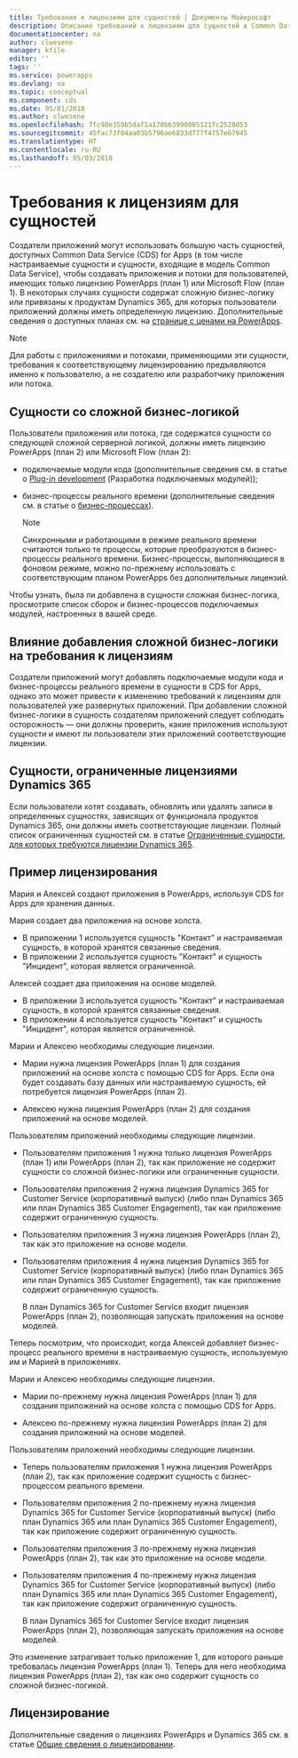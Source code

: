 ```yaml
---
title: Требования к лицензиям для сущностей | Документы Майкрософт
description: Описание требований к лицензиям для сущностей в Common Data Service (CDS) for Apps.
documentationcenter: na
author: clwesene
manager: kfile
editor: ''
tags: ''
ms.service: powerapps
ms.devlang: na
ms.topic: conceptual
ms.component: cds
ms.date: 05/01/2018
ms.author: clwesene
ms.openlocfilehash: 7fc98e359b5daf1a170b63990005121fc2520d53
ms.sourcegitcommit: 45fac73f04aa03b5796ae6833d777f4757e67945
ms.translationtype: HT
ms.contentlocale: ru-RU
ms.lasthandoff: 05/03/2018
---
```

# <a name="license-requirements-for-entities"></a>Требования к лицензиям для сущностей
Создатели приложений могут использовать большую часть сущностей, доступных Common Data Service (CDS) for Apps (в том числе настраиваемые сущности и сущности, входящие в модель Common Data Service), чтобы создавать приложения и потоки для пользователей, имеющих только лицензию PowerApps (план 1) или Microsoft Flow (план 1). В некоторых случаях сущности содержат сложную бизнес-логику или привязаны к продуктам Dynamics 365, для которых пользователи приложений должны иметь определенную лицензию. Дополнительные сведения о доступных планах см. на [странице с ценами на PowerApps](https://powerapps.microsoft.com/pricing).

> [!NOTE]
> Для работы с приложениями и потоками, применяющими эти сущности, требования к соответствующему лицензированию предъявляются именно к пользователю, а не создателю или разработчику приложения или потока.

## <a name="entities-with-complex-business-logic"></a>Сущности со сложной бизнес-логикой
Пользователи приложения или потока, где содержатся сущности со следующей сложной серверной логикой, должны иметь лицензию PowerApps (план 2) или Microsoft Flow (план 2):

* подключаемые модули кода (дополнительные сведения см. в статье о [Plug-in development](https://docs.microsoft.com/dynamics365/customer-engagement/developer/plugin-development) (Разработка подключаемых модулей));
* бизнес-процессы реального времени (дополнительные сведения см. в статье о [бизнес-процессах](https://docs.microsoft.com/dynamics365/customer-engagement/customize/workflow-processes)).

    > [!NOTE]
    >  Синхронными и работающими в режиме реального времени считаются только те процессы, которые преобразуются в бизнес-процессы реального времени. Бизнес-процессы, выполняющиеся в фоновом режиме, можно по-прежнему использовать с соответствующим планом PowerApps без дополнительных лицензий.

Чтобы узнать, была ли добавлена в сущности сложная бизнес-логика, просмотрите список сборок и бизнес-процессов подключаемых модулей, настроенных в вашей среде.

## <a name="impacting-license-requirements-when-adding-complex-business-logic"></a>Влияние добавления сложной бизнес-логики на требования к лицензиям
Создатели приложений могут добавлять подключаемые модули кода и бизнес-процессы реального времени в сущности в CDS for Apps, однако это может привести к изменению требований к лицензиям для пользователей уже развернутых приложений. При добавлении сложной бизнес-логики в сущность создателям приложений следует соблюдать осторожность — они должны проверить, какие приложения используют сущности и имеют ли пользователи этих приложений соответствующие лицензии.

## <a name="entities-restricted-to-dynamics-365-licenses"></a>Сущности, ограниченные лицензиями Dynamics 365
Если пользователи хотят создавать, обновлять или удалять записи в определенных сущностях, зависящих от функционала продуктов Dynamics 365, они должны иметь соответствующие лицензии. Полный список ограниченных сущностей см. в статье [Ограниченные сущности, для которых требуются лицензии Dynamics 365](data-platform-restricted-entities.md).

## <a name="licensing-example"></a>Пример лицензирования
Мария и Алексей создают приложения в PowerApps, используя CDS for Apps для хранения данных.

Мария создает два приложения на основе холста.

* В приложении 1 используется сущность "Контакт" и настраиваемая сущность, в которой хранятся связанные сведения.
* В приложении 2 используется сущность "Контакт" и сущность "Инцидент", которая является ограниченной.

Алексей создает два приложения на основе моделей.

* В приложении 3 используется сущность "Контакт" и настраиваемая сущность, в которой хранятся связанные сведения.
* В приложении 4 используется сущность "Контакт" и сущность "Инцидент", которая является ограниченной.

Марии и Алексею необходимы следующие лицензии.
* Марии нужна лицензия PowerApps (план 1) для создания приложений на основе холста с помощью CDS for Apps. Если она будет создавать базу данных или настраиваемую сущность, ей потребуется лицензия PowerApps (план 2).

* Алексею нужна лицензия PowerApps (план 2) для создания приложений на основе моделей.

Пользователям приложений необходимы следующие лицензии.
* Пользователям приложения 1 нужна только лицензия PowerApps (план 1) или PowerApps (план 2), так как приложение не содержит сущности со сложной бизнес-логики или ограниченные сущности.

* Пользователям приложения 2 нужна лицензия Dynamics 365 for Customer Service (корпоративный выпуск) (либо план Dynamics 365 или план Dynamics 365 Customer Engagement), так как приложение содержит ограниченную сущность.

* Пользователям приложения 3 нужна лицензия PowerApps (план 2), так как это приложение на основе модели.

* Пользователям приложения 4 нужна лицензия Dynamics 365 for Customer Service (корпоративный выпуск) (либо план Dynamics 365 или план Dynamics 365 Customer Engagement), так как приложение содержит ограниченную сущность.

    В план Dynamics 365 for Customer Service входит лицензия PowerApps (план 2), позволяющая запускать приложения на основе моделей.

Теперь посмотрим, что происходит, когда Алексей добавляет бизнес-процесс реального времени в настраиваемую сущность, используемую им и Марией в приложениях.

Марии и Алексею необходимы следующие лицензии.
* Марии по-прежнему нужна лицензия PowerApps (план 1) для создания приложений на основе холста с помощью CDS for Apps.

* Алексею по-прежнему нужна лицензия PowerApps (план 2) для создания приложений на основе моделей.

Пользователям приложений необходимы следующие лицензии.
* Теперь пользователям приложения 1 нужна лицензия PowerApps (план 2), так как приложение содержит сущность с бизнес-процессом реального времени.

* Пользователям приложения 2 по-прежнему нужна лицензия Dynamics 365 for Customer Service (корпоративный выпуск) (либо план Dynamics 365 или план Dynamics 365 Customer Engagement), так как приложение содержит ограниченную сущность. 

* Пользователям приложения 3 по-прежнему нужна лицензия PowerApps (план 2), так как это приложение на основе модели.

* Пользователям приложения 4 по-прежнему нужна лицензия Dynamics 365 for Customer Service (корпоративный выпуск) (либо план Dynamics 365 или план Dynamics 365 Customer Engagement), так как приложение содержит ограниченную сущность.

    В план Dynamics 365 for Customer Service входит лицензия PowerApps (план 2), позволяющая запускать приложения на основе моделей.

Это изменение затрагивает только приложение 1, для которого раньше требовалась лицензия PowerApps (план 1). Теперь для него необходима лицензия PowerApps (план 2), так как оно содержит сущность со сложной бизнес-логикой. 

## <a name="licensing"></a>Лицензирование
Дополнительные сведения о лицензиях PowerApps и Dynamics 365 см. в статье [Общие сведения о лицензировании](../../administrator/pricing-billing-skus.md).
